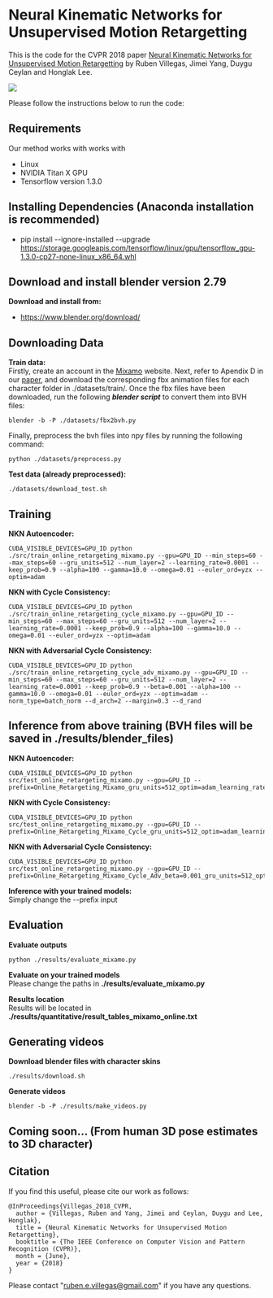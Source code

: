 # Neural Kinematic Networks for Unsupervised Motion Retargetting

This is the code for the CVPR 2018 paper [Neural Kinematic Networks for Unsupervised Motion Retargetting](https://arxiv.org/pdf/1804.05653.pdf) by Ruben Villegas, Jimei Yang, Duygu Ceylan and Honglak Lee.

![](https://github.com/rubenvillegas/cvpr2018nkn/blob/master/gifs/gangnam_style.gif)


Please follow the instructions below to run the code:

## Requirements
Our method works with works with
* Linux
* NVIDIA Titan X GPU
* Tensorflow version 1.3.0

## Installing Dependencies (Anaconda installation is recommended)
* pip install --ignore-installed --upgrade https://storage.googleapis.com/tensorflow/linux/gpu/tensorflow_gpu-1.3.0-cp27-none-linux_x86_64.whl

## Download and install blender version 2.79
**Download and install from:**  
* https://www.blender.org/download/

## Downloading Data
**Train data:**  
Firstly, create an account in the [Mixamo](https://www.mixamo.com) website. Next, refer to Apendix D in our [paper](https://arxiv.org/pdf/1804.05653.pdf), and download the corresponding fbx animation files for each character folder in ./datasets/train/. Once the fbx files have been downloaded, run the following ***blender script*** to convert them into BVH files:
```
blender -b -P ./datasets/fbx2bvh.py
```
Finally, preprocess the bvh files into npy files by running the following command:
```
python ./datasets/preprocess.py
```

**Test data (already preprocessed):**  
```
./datasets/download_test.sh
```

## Training
**NKN Autoencoder:**
```
CUDA_VISIBLE_DEVICES=GPU_ID python ./src/train_online_retargeting_mixamo.py --gpu=GPU_ID --min_steps=60 --max_steps=60 --gru_units=512 --num_layer=2 --learning_rate=0.0001 --keep_prob=0.9 --alpha=100 --gamma=10.0 --omega=0.01 --euler_ord=yzx --optim=adam
```

**NKN with Cycle Consistency:**
```
CUDA_VISIBLE_DEVICES=GPU_ID python ./src/train_online_retargeting_cycle_mixamo.py --gpu=GPU_ID --min_steps=60 --max_steps=60 --gru_units=512 --num_layer=2 --learning_rate=0.0001 --keep_prob=0.9 --alpha=100 --gamma=10.0 --omega=0.01 --euler_ord=yzx --optim=adam
```

**NKN with Adversarial Cycle Consistency:**
```
CUDA_VISIBLE_DEVICES=GPU_ID python ./src/train_online_retargeting_cycle_adv_mixamo.py --gpu=GPU_ID --min_steps=60 --max_steps=60 --gru_units=512 --num_layer=2 --learning_rate=0.0001 --keep_prob=0.9 --beta=0.001 --alpha=100 --gamma=10.0 --omega=0.01 --euler_ord=yzx --optim=adam --norm_type=batch_norm --d_arch=2 --margin=0.3 --d_rand
```

## Inference from above training (BVH files will be saved in ./results/blender_files)
**NKN Autoencoder:**
```
CUDA_VISIBLE_DEVICES=GPU_ID python src/test_online_retargeting_mixamo.py --gpu=GPU_ID --prefix=Online_Retargeting_Mixamo_gru_units=512_optim=adam_learning_rate=0.0001_num_layer=2_alpha=100.0_euler_ord=yzx_omega=0.01_keep_prob=0.9_gamma=10.0
```

**NKN with Cycle Consistency:**
```
CUDA_VISIBLE_DEVICES=GPU_ID python src/test_online_retargeting_mixamo.py --gpu=GPU_ID --prefix=Online_Retargeting_Mixamo_Cycle_gru_units=512_optim=adam_learning_rate=0.0001_num_layer=2_alpha=100.0_euler_ord=yzx_omega=0.01_keep_prob=0.9_gamma=10.0
```

**NKN with Adversarial Cycle Consistency:**
```
CUDA_VISIBLE_DEVICES=GPU_ID python src/test_online_retargeting_mixamo.py --gpu=GPU_ID --prefix=Online_Retargeting_Mixamo_Cycle_Adv_beta=0.001_gru_units=512_optim=adam_d_arch=2_learning_rate=0.0001_omega=0.01_norm_type=batch_norm_d_rand=True_num_layer=2_alpha=100.0_euler_ord=yzx_margin=0.3_keep_prob=0.9_gamma=10.0
```
**Inference with your trained models:**  
Simply change the --prefix input

## Evaluation
**Evaluate outputs**
```
python ./results/evaluate_mixamo.py
```
**Evaluate on your trained models**  
Please change the paths in **./results/evaluate_mixamo.py**  

**Results location**  
Results will be located in **./results/quantitative/result_tables_mixamo_online.txt**  

## Generating videos
**Download blender files with character skins**
```
./results/download.sh
```
**Generate videos**
```
blender -b -P ./results/make_videos.py
```

## Coming soon... (From human 3D pose estimates to 3D character)

## Citation                                                                      
                                                                                 
If you find this useful, please cite our work as follows:                        
```                                                                              
@InProceedings{Villegas_2018_CVPR,
  author = {Villegas, Ruben and Yang, Jimei and Ceylan, Duygu and Lee, Honglak},
  title = {Neural Kinematic Networks for Unsupervised Motion Retargetting},
  booktitle = {The IEEE Conference on Computer Vision and Pattern Recognition (CVPR)},
  month = {June},
  year = {2018}
}
```

Please contact "ruben.e.villegas@gmail.com" if you have any questions.

